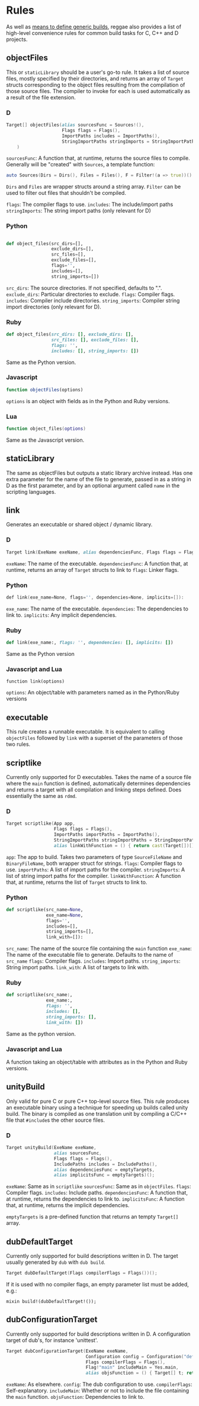 Rules
======

As well as [means to define generic builds](basics.md), reggae also provides a list
of high-level convenience rules for common build tasks for C, C++ and D projects.


objectFiles
----------

This or `staticLibrary` should be a user's go-to rule. It takes a list
of source files, mostly specified by their directories, and returns an
array of `Target` structs corresponding to the object files resulting
from the compilation of those source files. The compiler to invoke for
each is used automatically as a result of the file extension.

### D

```d
Target[] objectFiles(alias sourcesFunc = Sources!(),
                     Flags flags = Flags(),
                     ImportPaths includes = ImportPaths(),
                     StringImportPaths stringImports = StringImportPaths(),
    )
```

`sourcesFunc`: A function that, at runtime, returns the source files to compile.
Generally will be "created" with `Sources`, a template function:

```d
auto Sources(Dirs = Dirs(), Files = Files(), F = Filter!(a => true))()
```

`Dirs` and `Files` are wrapper structs around a string array.
`Filter` can be used to filter out files that shouldn't be compiled.

`flags`: The compiler flags to use.
`includes`: The include/import paths
`stringImports`: The string import paths (only relevant for D)


### Python

```python

def object_files(src_dirs=[],
                 exclude_dirs=[],
                 src_files=[],
                 exclude_files=[],
                 flags='',
                 includes=[],
                 string_imports=[])

```

`src_dirs`: The source directories. If not specified, defaults to ".".
`exclude_dirs`: Particular directories to exclude.
`flags`: Compiler flags.
`includes`: Compiler include directories.
`string_imports`: Compiler string import directories (only relevant for D).

### Ruby

```ruby
def object_files(src_dirs: [], exclude_dirs: [],
                 src_files: [], exclude_files: [],
                 flags: '',
                 includes: [], string_imports: [])
```

Same as the Python version.

### Javascript

```javascript
function objectFiles(options)
```

`options` is an object with fields as in the Python and Ruby versions.

### Lua

```lua
function object_files(options)
```

Same as the Javascript version.


staticLibrary
-------------

The same as objectFiles but outputs a static library archive instead. Has one extra
parameter for the name of the file to generate, passed in as a string in D as the first parameter,
and by an optional argument called `name` in the scripting languages.


link
----

Generates an executable or shared object / dynamic library.

### D

```d
Target link(ExeName exeName, alias dependenciesFunc, Flags flags = Flags())
```

`exeName`: The name of the executable.
`dependenciesFunc`: A function that, at runtime, returns an array of `Target` structs to link to
`flags`: Linker flags.

### Python

```d
def link(exe_name=None, flags='', dependencies=None, implicits=[]):
```

`exe_name`: The name of the executable.
`dependencies`: The dependencies to link to.
`implicits`: Any implicit dependencies.

### Ruby

```ruby
def link(exe_name:, flags: '', dependencies: [], implicits: [])
```

Same as the Python version

### Javascript and Lua

`function link(options)`

`options`: An object/table with parameters named as in the Python/Ruby versions


executable
----------

This rule creates a runnable executable. It is equivalent to calling `objectFiles`
followed by `link` with a superset of the parameters of those two rules.


scriptlike
----------

Currently only supported for D executables. Takes the name of a source file where the `main`
function is defined, automatically determines dependencies and returns a target with all
compilation and linking steps defined. Does essentially the same as `rdmd`.

### D

```d
Target scriptlike(App app,
                  Flags flags = Flags(),
                  ImportPaths importPaths = ImportPaths(),
                  StringImportPaths stringImportPaths = StringImportPaths(),
                  alias linkWithFunction = () { return cast(Target[])[];})
```

`app`: The app to build. Takes two parameters of type `SourceFileName` and `BinaryFileName`,
both wrapper struct for strings.
`flags`: Compiler flags to use.
`importPaths`: A list of import paths for the compiler.
`stringImports`: A list of string import paths for the compiler.
`linkWithFunction`: A function that, at runtime, returns the list of `Target` structs to link to.

### Python
```python
def scriptlike(src_name=None,
               exe_name=None,
               flags='',
               includes=[],
               string_imports=[],
               link_with=[]):
```

`src_name`: The name of the source file containing the `main` function
`exe_name`: The name of the executable file to generate. Defaults to the name of `src_name`
`flags`: Compiler flags.
`includes`: Import paths.
`string_imports`: String import paths.
`link_with`: A list of targets to link with.

### Ruby
```ruby
def scriptlike(src_name:,
               exe_name:,
               flags: '',
               includes: [],
               string_imports: [],
               link_with: [])
```

Same as the python version.

### Javascript and Lua

A function taking an object/table with attributes as in the Python and Ruby versions.


unityBuild
----------

Only valid for pure C or pure C++ top-level source files. This rule produces an
executable binary using a technique for speeding up builds called unity build.
The binary is compiled as one translation unit by compiling a C/C++ file that
`#include`s the other source files.

### D

```d
Target unityBuild(ExeName exeName,
                  alias sourcesFunc,
                  Flags flags = Flags(),
                  IncludePaths includes = IncludePaths(),
                  alias dependenciesFunc = emptyTargets,
                  alias implicitsFunc = emptyTargets)();
```

`exeName`: Same as in `scriptlike`
`sourcesFunc`: Same as in `objectFiles`.
`flags`: Compiler flags.
`includes`: Include paths.
`dependenciesFunc`: A function that, at runtime, returns the dependencies to link to.
`implicitsFunc`: A function that, at runtime, returns the implicit dependencies.

`emptyTargets` is a pre-defined function that returns an tempty `Target[]` array.


dubDefaultTarget
----------------

Currently only supported for build descriptions written in D.
The target usually generated by `dub` with `dub build`.

```d
Target dubDefaultTarget(Flags compilerFlags = Flags())();
```

If it is used with no compiler
flags, an empty parameter list must be added, e.g.:

    mixin build!(dubDefaultTarget!());


dubConfigurationTarget
----------------------

Currently only supported for build descriptions written in D.
A configuration target of dub's, for instance 'unittest'.

```d
Target dubConfigurationTarget(ExeName exeName,
                              Configuration config = Configuration("default"),
                              Flags compilerFlags = Flags(),
                              Flag!"main" includeMain = Yes.main,
                              alias objsFunction = () { Target[] t; return t; },
```

`exeName`: As elsewhere.
`config`: The dub configuration to use.
`compilerFlags`: Self-explanatory.
`includeMain`: Whether or not to include the file containing the `main` function.
`objsFunction`: Dependencies to link to.
